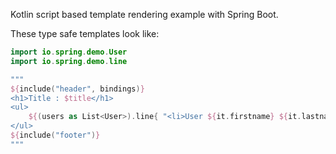 Kotlin script based template rendering example with Spring Boot.

These type safe templates look like:

```kotlin
import io.spring.demo.User
import io.spring.demo.line

"""
${include("header", bindings)}
<h1>Title : $title</h1>
<ul>
	${(users as List<User>).line{ "<li>User ${it.firstname} ${it.lastname}</li>" }}
</ul>
${include("footer")}
"""
```